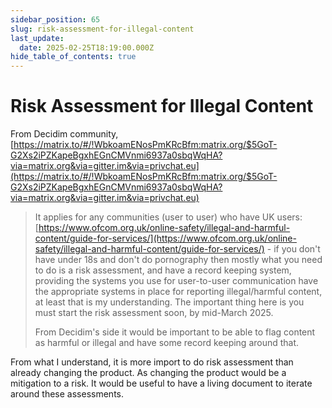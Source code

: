 ```yaml
---
sidebar_position: 65
slug: risk-assessment-for-illegal-content
last_update:
  date: 2025-02-25T18:19:00.000Z
hide_table_of_contents: true
---
```


# Risk Assessment for Illegal Content


From Decidim community, [https://matrix.to/#/!WbkoamENosPmKRcBfm:matrix.org/$5GoT-G2Xs2iPZKapeBgxhEGnCMVnmi6937a0sbqWqHA?via=matrix.org&via=gitter.im&via=privchat.eu](https://matrix.to/#/!WbkoamENosPmKRcBfm:matrix.org/$5GoT-G2Xs2iPZKapeBgxhEGnCMVnmi6937a0sbqWqHA?via=matrix.org&via=gitter.im&via=privchat.eu)

> It applies for any communities (user to user) who have UK users: [https://www.ofcom.org.uk/online-safety/illegal-and-harmful-content/guide-for-services/](https://www.ofcom.org.uk/online-safety/illegal-and-harmful-content/guide-for-services/) - if you don't have under 18s and don't do pornography then mostly what you need to do is a risk assessment, and have a record keeping system, providing the systems you use for user-to-user communication have the appropriate systems in place for reporting illegal/harmful content, at least that is my understanding. The important thing here is you must start the risk assessment soon, by mid-March 2025.   
>   
> From Decidim's side it would be important to be able to flag content as harmful or illegal and have some record keeping around that.

From what I understand, it is more import to do risk assessment than already changing the product. As changing the product would be a mitigation to a risk. It would be useful to have a living document to iterate around these assessments.



      